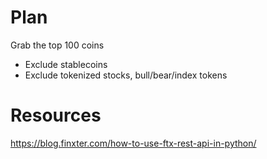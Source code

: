 # Plan

Grab the top 100 coins
- Exclude stablecoins
- Exclude tokenized stocks, bull/bear/index tokens

# Resources
https://blog.finxter.com/how-to-use-ftx-rest-api-in-python/